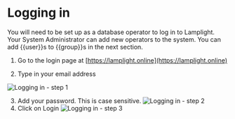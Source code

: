 # Logging in

You will need to be set up as a database operator to log in to Lamplight. Your System Administrator can add new operators to the system. You can add {{user}}s to  {{group}}s in the next section.
1. Go to the login page at [https://lamplight.online](https://lamplight.online)

2. Type in your email address

![Logging in - step 1](Logging_in_im_1.png)

3. Add your password. This is case sensitive.
![Logging in - step 2](Logging_in_im_2.png)
4. Click on Login
![Logging in - step 3](Logging_in_im_3.png)
